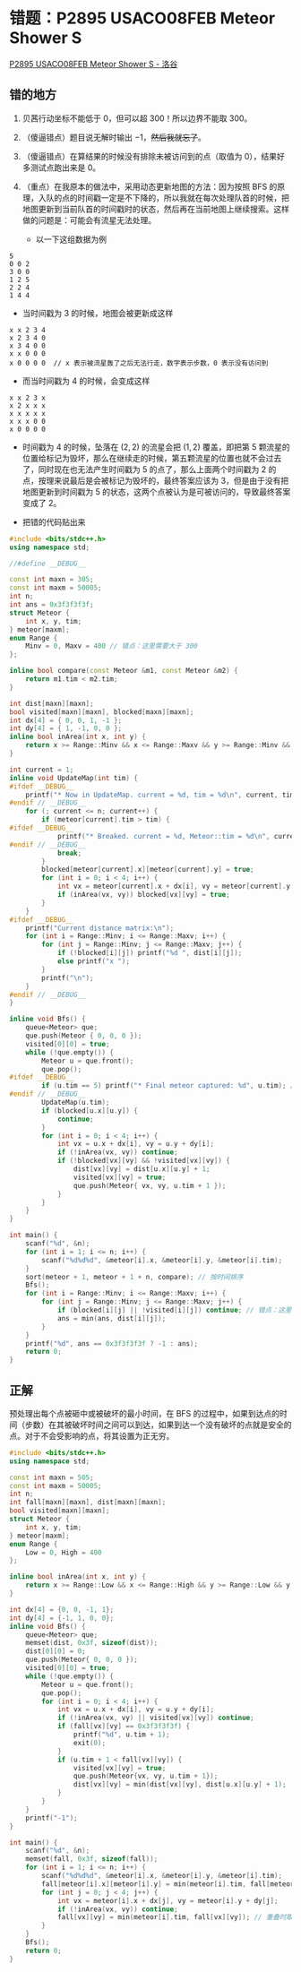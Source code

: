 # 错题：P2895 USACO08FEB Meteor Shower S

[P2895 USACO08FEB Meteor Shower S - 洛谷](https://www.luogu.com.cn/problem/P2895) 

## 错的地方

1. 贝茜行动坐标不能低于 $0$，但可以超 $300$！所以边界不能取 $300$。

2. （傻逼错点）题目说无解时输出 $-1$，~~然后我就忘了~~。

3. （傻逼错点）在算结果的时候没有排除未被访问到的点（取值为 $0$），结果好多测试点跑出来是 $0$。

4. （重点）在我原本的做法中，采用动态更新地图的方法：因为按照 BFS 的原理，入队的点的时间戳一定是不下降的，所以我就在每次处理队首的时候，把地图更新到当前队首的时间戳时的状态，然后再在当前地图上继续搜索。这样做的问题是：可能会有流星无法处理。

   - 以一下这组数据为例
```
5
0 0 2
3 0 0
1 2 5
2 2 4
1 4 4
```

   - 当时间戳为 $3$ 的时候，地图会被更新成这样
```
x x 2 3 4 
x 2 3 4 0 
x 3 4 0 0 
x x 0 0 0 
x 0 0 0 0  // x 表示被流星轰了之后无法行走，数字表示步数，0 表示没有访问到
```

   - 而当时间戳为 $4$ 的时候，会变成这样
```
x x 2 3 x 
x 2 x x x 
x x x x x 
x x x 0 0 
x 0 0 0 0 
```

   - 时间戳为 $4$ 的时候，坠落在 $(2, 2)$ 的流星会把 $(1, 2)$ 覆盖，即把第 $5$ 颗流星的位置给标记为毁坏，那么在继续走的时候，第五颗流星的位置也就不会过去了，同时现在也无法产生时间戳为 $5$ 的点了，那么上面两个时间戳为 $2$ 的点，按理来说最后是会被标记为毁坏的，最终答案应该为 $3$，但是由于没有把地图更新到时间戳为 $5$ 的状态，这两个点被认为是可被访问的，导致最终答案变成了 $2$。

   - 把错的代码贴出来
```cpp
#include <bits/stdc++.h>
using namespace std;

//#define __DEBUG__

const int maxn = 305;
const int maxm = 50005;
int n;
int ans = 0x3f3f3f3f;
struct Meteor {
	int x, y, tim;
} meteor[maxm];
enum Range {
	Minv = 0, Maxv = 400 // 错点：这里需要大于 300
};

inline bool compare(const Meteor &m1, const Meteor &m2) {
	return m1.tim < m2.tim;
}

int dist[maxn][maxn];
bool visited[maxn][maxn], blocked[maxn][maxn];
int dx[4] = { 0, 0, 1, -1 };
int dy[4] = { 1, -1, 0, 0 };
inline bool inArea(int x, int y) {
	return x >= Range::Minv && x <= Range::Maxv && y >= Range::Minv && y <= Range::Maxv;
}

int current = 1;
inline void UpdateMap(int tim) {
#ifdef __DEBUG__
	printf("* Now in UpdateMap. current = %d, tim = %d\n", current, tim);
#endif // __DEBUG__
	for (; current <= n; current++) {
		if (meteor[current].tim > tim) {
#ifdef __DEBUG__
			printf("* Breaked. current = %d, Meteor::tim = %d\n", current, meteor[current].tim);
#endif // __DEBUG__
			break;
		}
		blocked[meteor[current].x][meteor[current].y] = true;
		for (int i = 0; i < 4; i++) {
			int vx = meteor[current].x + dx[i], vy = meteor[current].y + dy[i];
			if (inArea(vx, vy)) blocked[vx][vy] = true;
		}
	}
#ifdef __DEBUG__
	printf("Current distance matrix:\n");
	for (int i = Range::Minv; i <= Range::Maxv; i++) {
		for (int j = Range::Minv; j <= Range::Maxv; j++) {
			if (!blocked[i][j]) printf("%d ", dist[i][j]);
			else printf("x ");
		}
		printf("\n");
	}
#endif // __DEBUG__
}

inline void Bfs() {
	queue<Meteor> que;
	que.push(Meteor { 0, 0, 0 });
	visited[0][0] = true;
	while (!que.empty()) {
		Meteor u = que.front();
		que.pop();
#ifdef __DEBUG__
		if (u.tim == 5) printf("* Final meteor captured: %d", u.tim); // 重量级：在被卡的测试点中，无法产生时间戳为 5 的点
#endif // __DEBUG__
		UpdateMap(u.tim);
		if (blocked[u.x][u.y]) {
			continue;
		}
		for (int i = 0; i < 4; i++) {
			int vx = u.x + dx[i], vy = u.y + dy[i];
			if (!inArea(vx, vy)) continue;
			if (!blocked[vx][vy] && !visited[vx][vy]) {
				dist[vx][vy] = dist[u.x][u.y] + 1;
				visited[vx][vy] = true;
				que.push(Meteor{ vx, vy, u.tim + 1 });
			}
		}
	}
}

int main() {
	scanf("%d", &n);
	for (int i = 1; i <= n; i++) {
		scanf("%d%d%d", &meteor[i].x, &meteor[i].y, &meteor[i].tim);
	}
	sort(meteor + 1, meteor + 1 + n, compare); // 按时间排序
	Bfs();
	for (int i = Range::Minv; i <= Range::Maxv; i++) {
		for (int j = Range::Minv; j <= Range::Maxv; j++) {
			if (blocked[i][j] || !visited[i][j]) continue; // 错点：这里一开始忘了要排除 visited[i][j] == 0 的点
			ans = min(ans, dist[i][j]);
		}
	}
	printf("%d", ans == 0x3f3f3f3f ? -1 : ans);
	return 0;
}
```

## 正解

预处理出每个点被砸中或被破坏的最小时间，在 BFS 的过程中，如果到达点的时间（步数）在其被破坏时间之间可以到达，如果到达一个没有破坏的点就是安全的点。对于不会受影响的点，将其设置为正无穷。

```cpp
#include <bits/stdc++.h>
using namespace std;

const int maxn = 505;
const int maxm = 50005;
int n;
int fall[maxn][maxn], dist[maxn][maxn];
bool visited[maxn][maxn];
struct Meteor {
    int x, y, tim;
} meteor[maxm];
enum Range {
    Low = 0, High = 400
};

inline bool inArea(int x, int y) {
    return x >= Range::Low && x <= Range::High && y >= Range::Low && y <= Range::High;
}

int dx[4] = {0, 0, -1, 1};
int dy[4] = {-1, 1, 0, 0};
inline void Bfs() {
    queue<Meteor> que;
    memset(dist, 0x3f, sizeof(dist));
    dist[0][0] = 0;
    que.push(Meteor{ 0, 0, 0 });
    visited[0][0] = true;
    while (!que.empty()) {
        Meteor u = que.front();
        que.pop();
        for (int i = 0; i < 4; i++) {
            int vx = u.x + dx[i], vy = u.y + dy[i];
            if (!inArea(vx, vy) || visited[vx][vy]) continue;
            if (fall[vx][vy] == 0x3f3f3f3f) {
                printf("%d", u.tim + 1);
                exit(0);
            }
            if (u.tim + 1 < fall[vx][vy]) {
                visited[vx][vy] = true;
                que.push(Meteor{vx, vy, u.tim + 1});
                dist[vx][vy] = min(dist[vx][vy], dist[u.x][u.y] + 1);
            }
        }
    }
    printf("-1");
}

int main() {
    scanf("%d", &n);
    memset(fall, 0x3f, sizeof(fall));
    for (int i = 1; i <= n; i++) {
        scanf("%d%d%d", &meteor[i].x, &meteor[i].y, &meteor[i].tim);
        fall[meteor[i].x][meteor[i].y] = min(meteor[i].tim, fall[meteor[i].x][meteor[i].y]);
        for (int j = 0; j < 4; j++) {
            int vx = meteor[i].x + dx[j], vy = meteor[i].y + dy[j];
            if (!inArea(vx, vy)) continue;
            fall[vx][vy] = min(meteor[i].tim, fall[vx][vy]); // 重叠时取最小值
        }
    }
    Bfs();
    return 0;
}
```